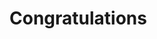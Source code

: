 <html>
<body>
  <!-- Begin Default Content REMOVE THIS -->
  <h1>Congratulations</h1>
<style type='text/css'>
     .embeddedServiceHelpButton{
           .embeddedServiceHelpButton .helpButton .uiButton{
            background-color:#fa6400;
            font-family:"Arial",sans-serif;
            border-radius:23px;
            min-width:10em;
            max-width:10em
            }
            .embeddedServiceHelpButton .embeddedServiceIcon{
            display:none!important;
            }
            .helpButtonLabel .message{
            background-color: #fa6400;
            border: none;
            color: white;
            font-weight: bold;
            font-size: 12px;
            }
</style>
<script type='text/javascript' src='https://service.force.com/embeddedservice/5.0/esw.min.js'></script>
<script type='text/javascript'>
    var initESW = function(gslbBaseURL) {
        embedded_svc.settings.displayHelpButton = true; //Or false
        embedded_svc.settings.language = ''; //For example, enter 'en' or 'en-US'

        embedded_svc.settings.defaultMinimizedText = 'Chat'; //(Defaults to Chat with an Expert)
        //embedded_svc.settings.disabledMinimizedText = '...'; //(Defaults to Agent Offline)

        //embedded_svc.settings.loadingText = ''; //(Defaults to Loading)
        //embedded_svc.settings.storageDomain = 'yourdomain.com'; //(Sets the domain for your deployment so that visitors can navigate subdomains during a chat session)

        // Settings for Chat
        //embedded_svc.settings.directToButtonRouting = function(prechatFormData) {
            // Dynamically changes the button ID based on what the visitor enters in the pre-chat form.
            // Returns a valid button ID.
        //};
        //embedded_svc.settings.prepopulatedPrechatFields = {}; //Sets the auto-population of pre-chat form fields
        //embedded_svc.settings.fallbackRouting = []; //An array of button IDs, user IDs, or userId_buttonId
        //embedded_svc.settings.offlineSupportMinimizedText = '...'; //(Defaults to Contact Us)
        embedded_svc.settings.chatbotAvatarImgURL = "[https://duroflexpvtltd--c.vf.force.com/resource/1710767593000/Chat_Logo?](https://duroflexpvtltd.my.salesforce.com/sfc/p/#2w00000MhMkY/a/2w000000JXei/tF9IdfTTKFvQWDaU8sQM2RY6F6f2yfPH6UQnx7oirDQ)";
        embedded_svc.settings.enabledFeatures = ['LiveAgent'];
        embedded_svc.settings.entryFeature = 'LiveAgent';
        embedded_svc.settings.extraPrechatFormDetails = [{
  "label":"First Name", 
  "transcriptFields": ["First_Name__c"]
},{
  "label":"Last Name", 
  "transcriptFields": ["Last_Name__c"]
},{
  "label":"Phone", 
  "transcriptFields": ["Customer_Mobile_Number__c"]
}
,{
  "label":"Customer Email", 
  "transcriptFields": ["Customer_Email__c"]
}
,{
  "label":"Subject", 
  "transcriptFields": ["Issue__c"]
}
];

        embedded_svc.init(
            'https://duroflexpvtltd.my.salesforce.com',
            'https://duroflexpvtltd.my.site.com/',
            gslbBaseURL,
            '00D2w00000MhMkY',
            'WhatsappBot_Deployment',
            {
                baseLiveAgentContentURL: 'https://c.la2-c2-ukb.salesforceliveagent.com/content',
                deploymentId: '5722w000000ZLJl',
                buttonId: '5732w000000DR5T',
                baseLiveAgentURL: 'https://d.la2-c2-ukb.salesforceliveagent.com/chat',
                eswLiveAgentDevName: 'EmbeddedServiceLiveAgent_Parent04I2w0000008ioNEAQ_18ba3a93ef5',
                isOfflineSupportEnabled: false
            }
        );
    };

    if (!window.embedded_svc) {
        var s = document.createElement('script');
        s.setAttribute('src', 'https://duroflexpvtltd.my.salesforce.com/embeddedservice/5.0/esw.min.js');
        s.onload = function() {
            initESW(null);
        };
        document.body.appendChild(s);
    } else {
        initESW('https://service.force.com');
    }
</script>
</body></html>
